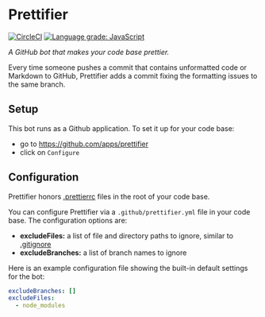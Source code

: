 # Prettifier

[![CircleCI](https://circleci.com/gh/kevgo/prettifier.svg?style=shield)](https://circleci.com/gh/kevgo/prettifier)
[![Language grade: JavaScript](https://img.shields.io/lgtm/grade/javascript/g/kevgo/prettifier.svg)](https://lgtm.com/projects/g/kevgo/prettifier/context:javascript)

_A GitHub bot that makes your code base prettier._

Every time someone pushes a commit that contains unformatted code or Markdown to GitHub,
Prettifier adds a commit fixing the formatting issues to the same branch.

## Setup

This bot runs as a Github application.
To set it up for your code base:

- go to https://github.com/apps/prettifier
- click on `Configure`

## Configuration

Prettifier honors [.prettierrc](https://prettier.io/docs/en/configuration.html) files in the root of your code base.

You can configure Prettifier via a `.github/prettifier.yml` file in your code base.
The configuration options are:

<a textrun="config-options">

- **excludeFiles:**
  a list of file and directory paths to ignore,
  similar to [.gitignore](https://git-scm.com/docs/gitignore)
- **excludeBranches:**
  a list of branch names to ignore
  </a>

Here is an example configuration file showing the built-in default settings for the bot:

<a textrun="config-example">

```yml
excludeBranches: []
excludeFiles:
  - node_modules
```

</a>
